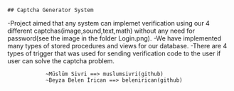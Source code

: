 										
										                                                ## Captcha Generator System

-Project aimed that any system can implemet verification using our 4 different captchas(image,sound,text,math) without any need for password(see the image in the folder Login.png).
-We have implemented many types of stored procedures and views for our database.
-There are 4 types of trigger that was used for sending verification code to the user if user can solve the captcha problem. 


				~Müslüm Sivri ==> muslumsivri(github)
				~Beyza Belen İrican ==> belenirican(github)
